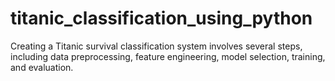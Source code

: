 # titanic_classification_using_python
Creating a Titanic survival classification system involves several steps, including data preprocessing, feature engineering, model selection, training, and evaluation.

